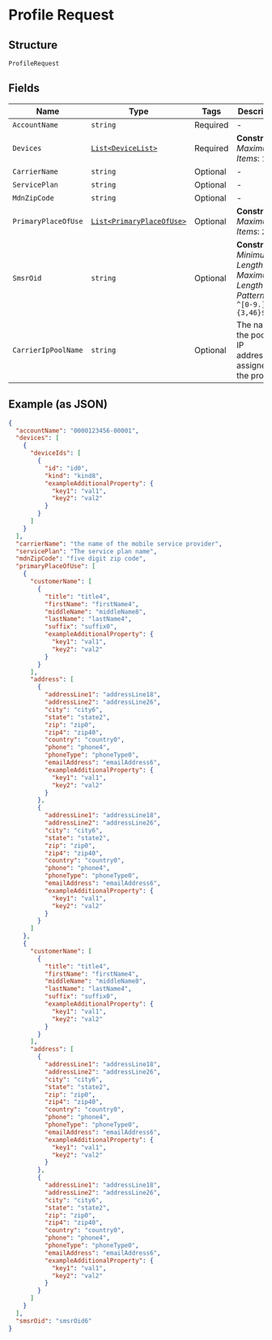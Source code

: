 
# Profile Request

## Structure

`ProfileRequest`

## Fields

| Name | Type | Tags | Description |
|  --- | --- | --- | --- |
| `AccountName` | `string` | Required | - |
| `Devices` | [`List<DeviceList>`](../../doc/models/device-list.md) | Required | **Constraints**: *Maximum Items*: `100` |
| `CarrierName` | `string` | Optional | - |
| `ServicePlan` | `string` | Optional | - |
| `MdnZipCode` | `string` | Optional | - |
| `PrimaryPlaceOfUse` | [`List<PrimaryPlaceOfUse>`](../../doc/models/primary-place-of-use.md) | Optional | **Constraints**: *Maximum Items*: `25` |
| `SmsrOid` | `string` | Optional | **Constraints**: *Minimum Length*: `3`, *Maximum Length*: `46`, *Pattern*: `^[0-9.]{3,46}$` |
| `CarrierIpPoolName` | `string` | Optional | The name of the pool of IP addresses assigned to the profile. |

## Example (as JSON)

```json
{
  "accountName": "0000123456-00001",
  "devices": [
    {
      "deviceIds": [
        {
          "id": "id0",
          "kind": "kind8",
          "exampleAdditionalProperty": {
            "key1": "val1",
            "key2": "val2"
          }
        }
      ]
    }
  ],
  "carrierName": "the name of the mobile service provider",
  "servicePlan": "The service plan name",
  "mdnZipCode": "five digit zip code",
  "primaryPlaceOfUse": [
    {
      "customerName": [
        {
          "title": "title4",
          "firstName": "firstName4",
          "middleName": "middleName8",
          "lastName": "lastName4",
          "suffix": "suffix0",
          "exampleAdditionalProperty": {
            "key1": "val1",
            "key2": "val2"
          }
        }
      ],
      "address": [
        {
          "addressLine1": "addressLine18",
          "addressLine2": "addressLine26",
          "city": "city6",
          "state": "state2",
          "zip": "zip0",
          "zip4": "zip40",
          "country": "country0",
          "phone": "phone4",
          "phoneType": "phoneType0",
          "emailAddress": "emailAddress6",
          "exampleAdditionalProperty": {
            "key1": "val1",
            "key2": "val2"
          }
        },
        {
          "addressLine1": "addressLine18",
          "addressLine2": "addressLine26",
          "city": "city6",
          "state": "state2",
          "zip": "zip0",
          "zip4": "zip40",
          "country": "country0",
          "phone": "phone4",
          "phoneType": "phoneType0",
          "emailAddress": "emailAddress6",
          "exampleAdditionalProperty": {
            "key1": "val1",
            "key2": "val2"
          }
        }
      ]
    },
    {
      "customerName": [
        {
          "title": "title4",
          "firstName": "firstName4",
          "middleName": "middleName8",
          "lastName": "lastName4",
          "suffix": "suffix0",
          "exampleAdditionalProperty": {
            "key1": "val1",
            "key2": "val2"
          }
        }
      ],
      "address": [
        {
          "addressLine1": "addressLine18",
          "addressLine2": "addressLine26",
          "city": "city6",
          "state": "state2",
          "zip": "zip0",
          "zip4": "zip40",
          "country": "country0",
          "phone": "phone4",
          "phoneType": "phoneType0",
          "emailAddress": "emailAddress6",
          "exampleAdditionalProperty": {
            "key1": "val1",
            "key2": "val2"
          }
        },
        {
          "addressLine1": "addressLine18",
          "addressLine2": "addressLine26",
          "city": "city6",
          "state": "state2",
          "zip": "zip0",
          "zip4": "zip40",
          "country": "country0",
          "phone": "phone4",
          "phoneType": "phoneType0",
          "emailAddress": "emailAddress6",
          "exampleAdditionalProperty": {
            "key1": "val1",
            "key2": "val2"
          }
        }
      ]
    }
  ],
  "smsrOid": "smsrOid6"
}
```

